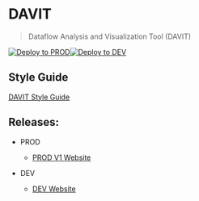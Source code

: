# DAVIT

> Dataflow Analysis and Visualization Tool (DAVIT)

[![Deploy to PROD](https://github.com/exxcellent/davit/actions/workflows/deploy-to-prod.yml/badge.svg)](https://github.com/exxcellent/davit/actions/workflows/deploy-to-prod.yml)[![Deploy to DEV](https://github.com/exxcellent/davit/actions/workflows/deploy-to-dev.yml/badge.svg)](https://github.com/exxcellent/davit/actions/workflows/deploy-to-dev.yml)

## Style Guide

[DAVIT Style Guide](https://exxcellent.github.io/davit/style/)

## Releases:
- PROD
  - [PROD V1 Website](https://exxcellent.github.io/davit/v1/)

- DEV
  - [DEV Website](https://exxcellent.github.io/davit/dev/)

